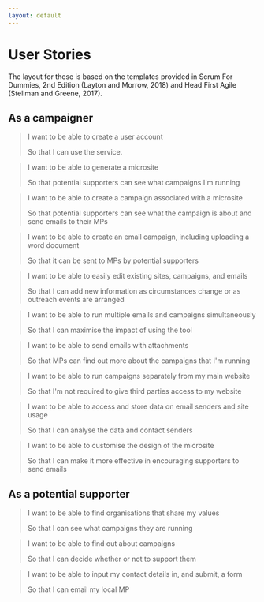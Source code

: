 ```yaml
---
layout: default
---
```


# User Stories

The layout for these is based on the templates provided in Scrum For Dummies, 2nd Edition (Layton and Morrow, 2018) and Head First Agile (Stellman and Greene, 2017).

## As a campaigner

> I want to be able to create a user account
>
> So that I can use the service.

> I want to be able to generate a microsite
>
> So that potential supporters can see what campaigns I'm running

> I want to be able to create a campaign associated with a microsite
>
> So that potential supporters can see what the campaign is about and send emails to their MPs

> I want to be able to create an email campaign, including uploading a word document
>
> So that it can be sent to MPs by potential supporters

> I want to be able to easily edit existing sites, campaigns, and emails
>
> So that I can add new information as circumstances change or as outreach events are arranged

> I want to be able to run multiple emails and campaigns simultaneously
>
> So that I can maximise the impact of using the tool  

> I want to be able to send emails with attachments
>
> So that MPs can find out more about the campaigns that I'm running

> I want to be able to run campaigns separately from my main website
>
> So that I'm not required to give third parties access to my website

> I want to be able to access and store data on email senders and site usage
>
> So that I can analyse the data and contact senders

> I want to be able to customise the design of the microsite
>
> So that I can make it more effective in encouraging supporters to send emails 

## As a potential supporter

> I want to be able to find organisations that share my values
>
> So that I can see what campaigns they are running

> I want to be able to find out about campaigns
>
> So that I can decide whether or not to support them

> I want to be able to input my contact details in, and submit, a form
>
> So that I can email my local MP

